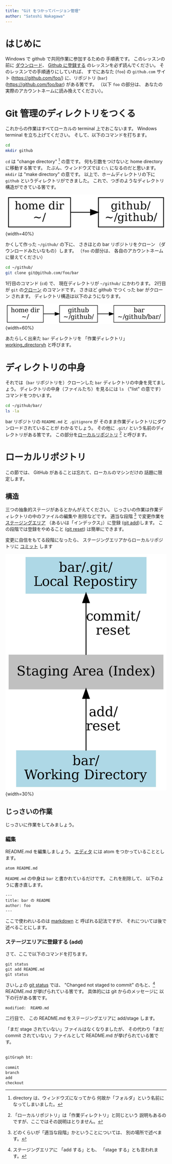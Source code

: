 ```yaml
---
title: "Git をつかってバージョン管理"
author: "Satoshi Nakagawa"
---
```


# はじめに

Windows で github で共同作業に参加するための
手順表です。
このレッスンの前に
[ダウンロード](download.md)、
[Github に登録する](github.md)
のレッスンを必ず読んでください。
そのレッスンでの手順通りにしていれば、
すでにあなた (`foo`) の `github.com` サイト
(https://github.com/foo/)
に、リポジトリ (`bar`) 
(https://github.com/foo/bar) がある筈です。
（以下 `foo` の部分は、
あなたの実際のアカウントネームに読み換えてください）。

# Git 管理のディレクトリをつくる

これからの作業はすべてローカルの terminal 上でおこないます。
Windows terminal を立ち上げてください。
そして、以下のコマンドを打ちます。

```bash
cd
mkdir github
```

`cd` は "change directory" 
[^dir] の意です。
何も引数をつけないと home directory に移動する筈です。
たぶん、ウィンドウズでは `C:\` になるのだと思います。
`mkdir` は "make directory" の意です。
以上で、ホームディレクトリの下に
`github` というディレクトリができました。
これで、つぎのようなディレクトリ構造ができている筈です。

![ディレクトリ構造](dot/mydirs-1.jpg){width=40%}

[^dir]: directory は、ウィンドウズになってから
何故か「フォルダ」という名前になってしまいました。

かくして作った `~/github/` の下に、
さきほとの bar リポジトリをクローン
（ダウンロードみたいなもの）します。
（`foo` の部分は、
各自のアカウントネームに替えてください）


```bash
cd ~/github/
git clone git@github.com/foo/bar
```

1行目のコマンド (`cd`) で、
現在ディレクトリが
`~/github/` にかわります。
2行目が `git` の[クローン](git-clone.md) のコマンドです。
さきほど github でつくった bar がクローン
されます。
ディレクトリ構造は以下のようになります。

![ディレクトリ構造](dot/mydirs-2.jpg){width=60%}

あたらしく出来た `bar` ディレクトリを
「作業ディレクトリ」 
[working_directoryh](working_directory.md) と呼びます。


# ディレクトリの中身

それでは（`bar` リポジトリを）クローンした
`bar` ディレクトリの中身を見てましょう。
ディレクトリの中身（ファイルたち）を見るには
`ls` （"list" の意です）コマンドをつかいます。

```bash
cd ~/github/bar/
ls -la
```

bar リポジトリの `README.md` と `.gitignore` が
そのまま作業ディレクトリにダウンロードされていることが
わかるでしょう。
その他に `.git/` という名前のディレクトリがある筈です。
この部分を[ローカルリポジトリ](local_repository.md) 
[^loc] と呼びます。

[^loc]: 「ローカルリポジトリ」は「作業ディレクトリ」と同じという
  説明もあるのですが、ここではその説明はとりません。
  
# ローカルリポジトリ

この節では、
GitHub があることは忘れて、ローカルのマシンだけの
話題に限定します。

## 構造

三つの抽象的ステージがあるとかんがえてください。
じっさいの作業は作業ディレクトリの中のファイルの編集や
削除などです。
適当な段階 [^tekito] で変更作業を
[ステージングエリア](staging_area.md) 
（あるいは「インデックス」）に登録
([git add](git-add.md))します。
この段階では登録をやめること
([git reset](git-reset.md)) は簡単にできます。

変更に自信をもてる段階になったら、
ステージングエリアからローカルリポジトリに
[コミット](git-commit.md) します

[^tekito]: どのくらいが「適当な段階」かということについては、
 別の場所で述べます。

![ローカルの構造](dot/local.jpg){width=30%}

## じっさいの作業

じっさいに作業をしてみましょう。

### 編集

README.md を編集しましょう。
[エディタ](editor.md) には atom をつかっていることとします。

```
atom README.md
```

`README.md` の中身は `bar` と書かれているだけです。
これを削除して、
以下のように書き直します。

```
---
title: bar の README
author: foo
---

```

ここで使われいるのは [markdown](markdown.md) と
呼ばれる記法ですが、
それについては後で述べることにします。

### ステージエリアに登録する (add)

さて、ここで以下のコマンドを打ちます。

```
git status
git add README.md
git status
```

さいしょの [git status](git-status.md) では、
"Changed not staged to commit" のもと、[^stage]
README.md が挙げられている筈です。
具体的には git からのメッセージに
以下の行がある筈です。

```
modified:  REAMD.md
```
[^stage]: ステージングエリアに 「add する」とも、
  「stage する」とも言われます。

二行目で、
この README.md をステージングエリアに
add/stage します。

「まだ stage されていない」ファイルはなくなりましたが、
その代わり「まだ commit されていない」ファイルとして
README.md が挙げられている筈です。

```mermaid

gitGraph bt:

commit
branch 
add
checkout

```

